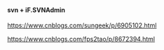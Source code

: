 #### svn + iF.SVNAdmin

https://www.cnblogs.com/sungeek/p/6905102.html

https://www.cnblogs.com/fps2tao/p/8672394.html